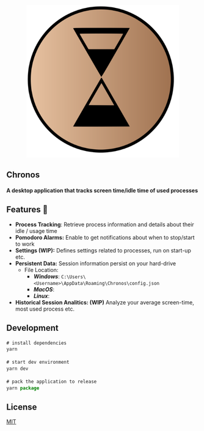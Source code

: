 <p align="center"><img src="./internals/img/chronos.svg" alt="Chronos Image" width="400"/></p>

## Chronos

#### A desktop application that tracks screen time/idle time of used processes

## Features 🎨

- **Process Tracking**: Retrieve process information and details about their idle / usage time
- **Pomodoro Alarms:** Enable to get notifications about when to stop/start to work
- **Settings (WIP):** Defines settings related to processes, run on start-up etc.
- **Persistent Data:** Session information persist on your hard-drive
  - File Location:
    - **_Windows_**: `C:\Users\<Username>\AppData\Roaming\Chronos\config.json`
    - **_MacOS_**:
    - **_Linux_**:
- **Historical Session Analitics: (WIP)** Analyze your average screen-time, most used process etc.

## Development

```javascript
# install dependencies
yarn

# start dev environment
yarn dev

# pack the application to release
yarn package
```

## License

[MIT](https://github.com/mrgodhani/rss-reader/blob/master/LICENSE)
